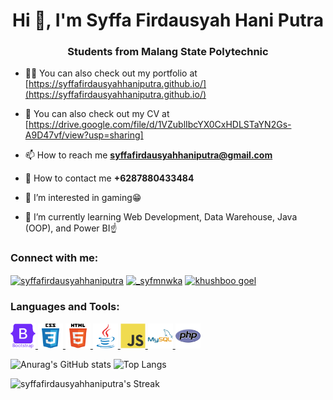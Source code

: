 <h1 align="center">Hi 👋, I'm Syffa Firdausyah Hani Putra</h1>
<h3 align="center"> Students from Malang State Polytechnic </h3>

- 👨‍💻 You can also check out my portfolio at [https://syffafirdausyahhaniputra.github.io/](https://syffafirdausyahhaniputra.github.io/)

- 📨 You can also check out my CV at [https://drive.google.com/file/d/1VZublIbcYX0CxHDLSTaYN2Gs-A9D47vf/view?usp=sharing]

- 📫 How to reach me **syffafirdausyahhaniputra@gmail.com**

- 📱 How to contact me **+6287880433484**

- 👀 I’m interested in gaming😁

- 🌱 I’m currently learning Web Development, Data Warehouse, Java (OOP), and Power BI☝️

<h3 align="left">Connect with me:</h3>
<p align="left">

<a href="https://www.linkedin.com/in/syffa-firdausyah-hani-putra-9616a1252/" target="blank"><img align="center" src="https://cdn.jsdelivr.net/npm/simple-icons@3.0.1/icons/linkedin.svg" alt="syffafirdausyahhaniputra" height="30" width="40" /></a>
<a href="https://instagram.com/_syfmnwka" target="blank"><img align="center" src="https://cdn.jsdelivr.net/npm/simple-icons@3.0.1/icons/instagram.svg" alt="_syfmnwka" height="30" width="40" /></a>
<a href="https://www.youtube.com/@syffafirdausyahhaniputra528" target="blank"><img align="center" src="https://cdn.jsdelivr.net/npm/simple-icons@3.0.1/icons/youtube.svg" alt="khushboo goel" height="30" width="40" /></a>

</p>

<h3 align="left">Languages and Tools:</h3>
<p align="left"> <a href="https://getbootstrap.com" target="_blank" rel="noreferrer"> <img src="https://raw.githubusercontent.com/devicons/devicon/master/icons/bootstrap/bootstrap-plain-wordmark.svg" alt="bootstrap" width="40" height="40"/> </a> <a href="https://www.w3schools.com/css/" target="_blank" rel="noreferrer"> <img src="https://raw.githubusercontent.com/devicons/devicon/master/icons/css3/css3-original-wordmark.svg" alt="css3" width="40" height="40"/> </a> <a href="https://www.w3.org/html/" target="_blank" rel="noreferrer"> <img src="https://raw.githubusercontent.com/devicons/devicon/master/icons/html5/html5-original-wordmark.svg" alt="html5" width="40" height="40"/> </a> <a href="https://www.java.com" target="_blank" rel="noreferrer"> <img src="https://raw.githubusercontent.com/devicons/devicon/master/icons/java/java-original.svg" alt="java" width="40" height="40"/> </a> <a href="https://developer.mozilla.org/en-US/docs/Web/JavaScript" target="_blank" rel="noreferrer"> <img src="https://raw.githubusercontent.com/devicons/devicon/master/icons/javascript/javascript-original.svg" alt="javascript" width="40" height="40"/> </a> <a href="https://www.mysql.com/" target="_blank" rel="noreferrer"> <img src="https://raw.githubusercontent.com/devicons/devicon/master/icons/mysql/mysql-original-wordmark.svg" alt="mysql" width="40" height="40"/> </a> <a href="https://www.php.net" target="_blank" rel="noreferrer"> <img src="https://raw.githubusercontent.com/devicons/devicon/master/icons/php/php-original.svg" alt="php" width="40" height="40"/> </a> </p>

![Anurag's GitHub stats](https://github-readme-stats.vercel.app/api?username=syffafirdausyahhaniputra&show_icons=true&theme=radical)                ![Top Langs](https://github-readme-stats.vercel.app/api/top-langs/?username=syffafirdausyahhaniputra&layout=compact&show_icons=true&theme=radical)

![syffafirdausyahhaniputra's Streak](https://github-readme-streak-stats.herokuapp.com/?user=syffafirdausyahhaniputra&theme=radical&hide_border=false)